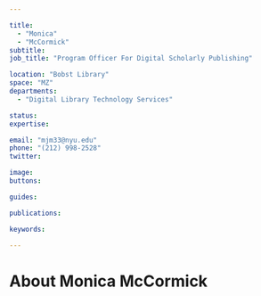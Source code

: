 ```yaml
---

title:
  - "Monica"
  - "McCormick"
subtitle: 
job_title: "Program Officer For Digital Scholarly Publishing"

location: "Bobst Library"
space: "MZ"
departments:
  - "Digital Library Technology Services"

status: 
expertise:

email: "mjm33@nyu.edu"
phone: "(212) 998-2528"
twitter: 

image: 
buttons:

guides:

publications:

keywords:

---
```


# About Monica McCormick


